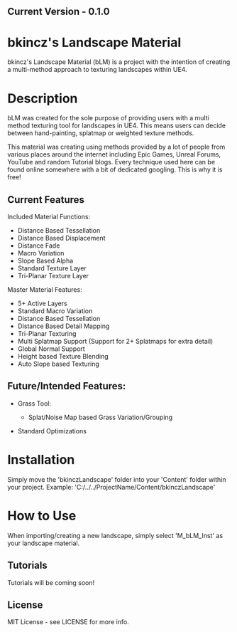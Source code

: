 ## Current Version - 0.1.0

# bkincz's Landscape Material
bkincz's Landscape Material (bLM) is a project with the intention of creating a multi-method approach to texturing landscapes within UE4.

# Description
bLM was created for the sole purpose of providing users with a multi method texturing tool for landscapes in UE4. This means users can decide between hand-painting, splatmap or weighted texture methods.

This material was creating using methods provided by a lot of people from various places around the internet including Epic Games, Unreal Forums, YouTube and random Tutorial blogs.
Every technique used here can be found online somewhere with a bit of dedicated googling. This is why it is free!

## Current Features
Included Material Functions:
- Distance Based Tessellation
- Distance Based Displacement
- Distance Fade
- Macro Variation
- Slope Based Alpha
- Standard Texture Layer
- Tri-Planar Texture Layer

Master Material Features:
- 5+ Active Layers
- Standard Macro Variation
- Distance Based Tessellation
- Distance Based Detail Mapping
- Tri-Planar Texturing
- Multi Splatmap Support (Support for 2+ Splatmaps for extra detail)
- Global Normal Support
- Height based Texture Blending
- Auto Slope based Texturing

## Future/Intended Features:
+ Grass Tool:
  - Splat/Noise Map based Grass Variation/Grouping

+ Standard Optimizations

# Installation
Simply move the 'bkinczLandscape' folder into your 'Content' folder within your project. 
Example: 'C:/../../ProjectName/Content/bkinczLandscape'

# How to Use
When importing/creating a new landscape, simply select 'M_bLM_Inst' as your landscape material.

## Tutorials
Tutorials will be coming soon!

## License
MIT License - see LICENSE for more info.
